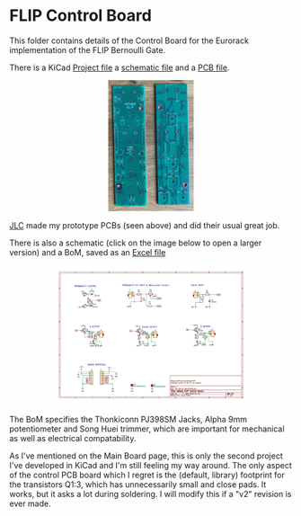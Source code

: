 # FLIP Control Board

This folder contains details of the Control Board for the Eurorack implementation of the FLIP Bernoulli Gate.

There is a KiCad [Project file](https://github.com/m0xpd/FLIP/blob/main/Eurorack/Control%20Board/Files/Flip%20Control%20Board.kicad_pro) a [schematic file](https://github.com/m0xpd/FLIP/blob/main/Eurorack/Control%20Board/Files/Flip%20Control%20Board.kicad_sch) and a [PCB file](https://github.com/m0xpd/FLIP/blob/main/Eurorack/Control%20Board/Files/Flip%20Control%20Board.kicad_pcb). 

<p align='center'>
<img width=30%, src="https://github.com/m0xpd/FLIP/blob/main/Eurorack/Control%20Board/Files/Flip%20Control%20Board%20Unpopulated.jpg">
</p>

[JLC](https://jlcpcb.com/) made my prototype PCBs (seen above) and did their usual great job.

There is also a schematic (click on the image below to open a larger version) and a BoM, saved as an [Excel file](https://github.com/m0xpd/FLIP/blob/main/Eurorack/Control%20Board/Files/Flip%20Control%20Board%20BoM.xlsx)

<p align='center'>
<img width=70%, src="https://github.com/m0xpd/FLIP/blob/main/Eurorack/Control%20Board/Files/Flip%20Control%20Board.jpg">
</p>

The BoM specifies the Thonkiconn PJ398SM Jacks, Alpha 9mm potentiometer and Song Huei trimmer, which are important for mechanical as well as electrical compatability.

As I've mentioned on the Main Board page, this is only the second project I've developed in KiCad and I'm still feeling my way around. The only aspect of the control PCB board which I regret is the (default, library) footprint for the transistors Q1:3, which has unnecessarily small and close pads. It works, but it asks a lot during soldering. I will modify this if a "v2" revision is ever made. 
